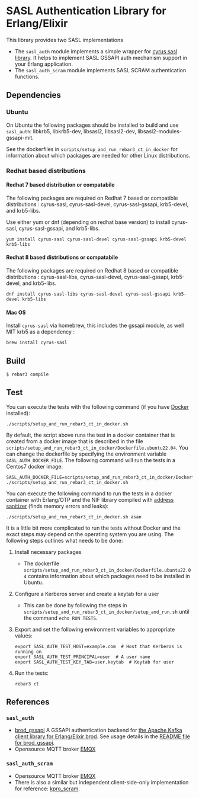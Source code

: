 # SASL Authentication Library for Erlang/Elixir

This library provides two SASL implementations
- The `sasl_auth` module implements a simple wrapper for [cyrus sasl library](https://www.cyrusimap.org/sasl/).
  It helps to implement SASL GSSAPI auth mechanism support in your Erlang application.
- The `sasl_auth_scram` module implements SASL SCRAM authentication functions.

## Dependencies

### Ubuntu

On Ubuntu the following packages should be installed to build and use
`sasl_auth`: libkrb5, libkrb5-dev, libsasl2, libsasl2-dev,
libsasl2-modules-gssapi-mit.

See the dockerfiles in `scripts/setup_and_run_rebar3_ct_in_docker` for
information about which packages are needed for other Linux distributions.

### Redhat based distributions

#### Redhat 7 based distribution or compatabile

The following packages are required on Redhat 7 based or compatible distributions :
cyrus-sasl, cyrus-sasl-devel, cyrus-sasl-gssapi, krb5-devel, and krb5-libs.

Use either yum or dnf (depending on redhat base version) to install cyrus-sasl, cyrus-sasl-gssapi, and krb5-libs.

```shell
yum install cyrus-sasl cyrus-sasl-devel cyrus-sasl-gssapi krb5-devel krb5-libs
```

#### Redhat 8 based distributions or compatabile

The following packages are required on Redhat 8 based or compatible distributions :
cyrus-sasl-libs, cyrus-sasl-devel, cyrus-sasl-gssapi, krb5-devel, and krb5-libs.


```shell
dnf install cyrus-sasl-libs cyrus-sasl-devel cyrus-sasl-gssapi krb5-devel krb5-libs
```

#### Mac OS

Install `cyrus-sasl` via homebrew, this includes the gssapi module, as well MIT krb5 as a dependency :

```shell
brew install cyrus-sasl
```

## Build

```
$ rebar3 compile
```


## Test

You can execute the tests with the following command (if you have
[Docker](https://www.docker.com/) installed):

```
./scripts/setup_and_run_rebar3_ct_in_docker.sh
```

By default, the script above runs the test in a docker container that is
created from a docker image that is described in the file
`scripts/setup_and_run_rebar3_ct_in_docker/Dockerfile.ubuntu22.04`. You can
change the dockerfile by specifying the environment
variable `SASL_AUTH_DOCKER_FILE`. The following command will run
the tests in a Centos7 docker image:

```
SASL_AUTH_DOCKER_FILE=scripts/setup_and_run_rebar3_ct_in_docker/Dockerfile.centos7 ./scripts/setup_and_run_rebar3_ct_in_docker.sh
```

You can execute the following command to run the tests in a docker container
with Erlang/OTP and the NIF library compiled with [address
sanitizer](https://github.com/google/sanitizers/wiki/AddressSanitizer) (finds
memory errors and leaks):

```
./scripts/setup_and_run_rebar3_ct_in_docker.sh asan
```


It is a little bit more complicated to run the tests without Docker and the
exact steps may depend on the operating system you are using. The following
steps outlines what needs to be done:

1. Install necessary packages
   * The dockerfile `scripts/setup_and_run_rebar3_ct_in_docker/Dockerfile.ubuntu22.04`
     contains information about which packages need to be installed in Ubuntu.
2. Configure a Kerberos server and create a keytab for a user
   * This can be done by following the steps in
     `scripts/setup_and_run_rebar3_ct_in_docker/setup_and_run.sh` until the
     command `echo RUN TESTS`.
3. Export and set the following environment variables to appropriate values:

   ```
   export SASL_AUTH_TEST_HOST=example.com  # Host that Kerberos is running on
   export SASL_AUTH_TEST_PRINCIPAL=user  # A user name
   export SASL_AUTH_TEST_KEY_TAB=user.keytab  # Keytab for user
   ```
5. Run the tests:

   `rebar3 ct`


## References

### `sasl_auth`

- [brod_gssapi](https://github.com/kafka4beam/brod_gssapi) A GSSAPI authentication backend for [the Apache Kafka client library for Erlang/Elixir brod](https://github.com/kafka4beam/brod). See usage details in the [README file for brod_gssapi](https://github.com/kafka4beam/brod_gssapi).
- Opensource MQTT broker [EMQX](https://github.com/emqx/emqx)

### `sasl_auth_scram`

- Opensource MQTT broker [EMQX](https://github.com/emqx/emqx)
- There is also a similar but independent client-side-only implementation for reference: [kpro_scram](https://github.com/kafka4beam/kafka_protocol/blob/master/src/kpro_scram.erl).
